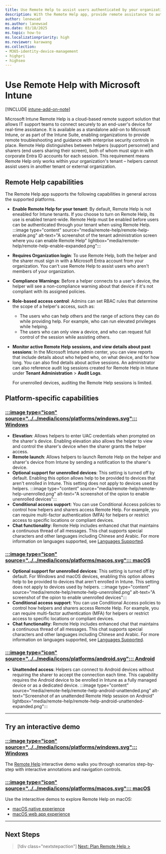 ```yaml
---
title: Use Remote Help to assist users authenticated by your organization.
description: With the Remote Help app, provide remote assistance to authenticated users who also run the Remote Help app.
author: lenewsad
ms.author: lanewsad
ms.date: 03/18/2025
ms.topic: how-to
ms.localizationpriority: high
ms.reviewer: karawang
ms.collection:
- M365-identity-device-management
- highpri
- highseo
---
```


 # Use Remote Help with Microsoft Intune

[!INCLUDE [intune-add-on-note](../includes/intune-add-on-note.md)]

Microsoft Intune Remote Help is a cloud-based remote support solution that allows IT support teams to connect securely to an end-user's device for real-time assistance. It is available as a standalone add-on to Microsoft Intune, or as part of the Intune Suite, enabling organizations to provide remote troubleshooting and guidance with enterprise security controls in place. Remote Help distinguishes between helpers (support personnel) and sharers (end users sharing their screen), both of whom must sign in with corporate Entra ID accounts for each session. This requirement means Remote Help only works within your organization's tenant – helpers cannot assist users in another tenant or external organization.

## Remote Help capabilities

The Remote Help app supports the following capabilities in general across the supported platforms.

- **Enable Remote Help for your tenant**: By default, Remote Help is not eneabled for Intune tenants. If you choose to turn on Remote Help, its use is enabled tenant-wide. Remote Help must be enabled before users can be authenticated through your tenant when using Remote Help.
  :::image type="content" source="media/remote-help/remote-help-enable.png" alt-text="A screenshot of the tenant administration screen where you can enable Remote Help" lightbox="media/remote-help/remote-help-enable-expanded.png":::

- **Requires Organization login**: To use Remote Help, both the helper and the sharer must sign in with a Microsoft Entra account from your organization. You can't use Remote Help to assist users who aren't members of your organization.

- **Compliance Warnings**: Before a helper connects to a user's device, the helper will see a non-compliance warning about that device if it's not compliant with its assigned policies.

- **Role-based access control**: Admins can set RBAC rules that determine the scope of a helper's access, such as:
  - The users who can help others and the range of actions they can do while providing help. For example, who can run elevated privileges while helping.
  - The users who can only view a device, and who can request full control of the session while assisting others.

- **Monitor active Remote Help sessions, and view details about past sessions**: In the Microsoft Intune admin center, you can view reports that include details about who helped who, on what device, and for how long. You can also find details about active sessions. An administrator can also reference audit log sessions created for Remote Help in Intune under **Tenant Administration** > **Audit Logs**.

  For unenrolled devices, auditing the Remote Help sessions is limited.

## Platform-specific capabilities

### [:::image type="icon" source="../../media/icons/platforms/windows.svg"::: **Windows**](#tab/windows)

- **Elevation**: Allows helpers to enter UAC credentials when prompted on the sharer's device. Enabling elevation also allows the helper to view and control the sharer's device when the sharer grants the helper access.
- **Remote launch**: Allows helpers to launch Remote Help on the helper and sharer's device from Intune by sending a notification to the sharer's device.
- **Optional support for unenrolled devices**: This setting is turned off by default. Enabling this option allows help to be provided to devices that aren't enrolled in Intune. This setting does not apply to devices used by helpers.
  :::image type="content" source="media/remote-help/remote-help-unenrolled.png" alt-text="A screenshot of the opion to enable unenrolled devices":::
- **Conditional access support**: You can use Conditional Access policies to control how helpers and sharers access Remote Help. For example, you can require multi-factor authentication (MFA) for helpers or restrict access to specific locations or compliant devices.
- **Chat functionality**: Remote Help includes enhanced chat that maintains a continuous thread of all messages. This chat supports special characters and other languages including Chinese and Arabic. For more information on languages supported, see [Languages Supported](remote-help-plan.md#supported-languages).

### [:::image type="icon" source="../../media/icons/platforms/macos.svg"::: **macOS**](#tab/macos)

- **Optional support for unenrolled devices**: This setting is turned off by default. For Windows and macOS devices, enabling this option allows help to be provided to devices that aren't enrolled in Intune. This setting does not apply to devices used by helpers.
  :::image type="content" source="media/remote-help/remote-help-unenrolled.png" alt-text="A screenshot of the opion to enable unenrolled devices":::
- **Conditional access support**: You can use Conditional Access policies to control how helpers and sharers access Remote Help. For example, you can require multi-factor authentication (MFA) for helpers or restrict access to specific locations or compliant devices.
- **Chat functionality**: Remote Help includes enhanced chat that maintains a continuous thread of all messages. This chat supports special characters and other languages including Chinese and Arabic. For more information on languages supported, see [Languages Supported](remote-help-plan.md#supported-languages).

### [:::image type="icon" source="../../media/icons/platforms/android.svg"::: **Android**](#tab/android)

- **Unattended access**: Helpers can connect to Android devices without requiring the sharer to accept the connection each time. This capability requires the Android device to be enrolled in Intune as a fully managed device or as a dedicated device.
  :::image type="content" source="media/remote-help/remote-help-android-unattended.png" alt-text="Screenshot of an unattended Remote Help session on Android" lightbox="media/remote-help/remote-help-android-unattended-expanded.png":::

---

## Try an interactive demo

### [:::image type="icon" source="../../media/icons/platforms/windows.svg"::: **Windows**](#tab/windows)

The [Remote Help]( https://regale.cloud/Microsoft/viewer/1746/remote-help/index.html#/0/0) interactive demo walks you through scenarios step-by-step with interactive annotations and navigation controls.

### [:::image type="icon" source="../../media/icons/platforms/macos.svg"::: **macOS**](#tab/macos)

Use the interacitive demos to explore Remote Help on macOS:

- [macOS native experience](https://regale.cloud/microsoft/play/1746/remote-help#/7/0)
- [macOS web app experience](https://regale.cloud/microsoft/play/1746/remote-help#/6/0)

---

## Next Steps

> [!div class="nextstepaction"]
> [Next: Plan Remote Help >](remote-help-plan.md)
